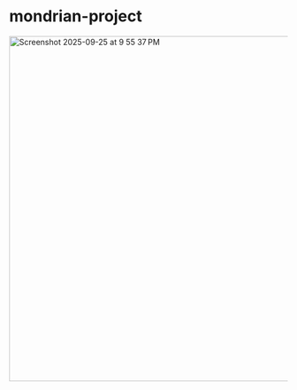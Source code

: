 # mondrian-project

<img width="763" height="623" alt="Screenshot 2025-09-25 at 9 55 37 PM" src="https://github.com/user-attachments/assets/96710c7d-6889-4e84-bc7c-6767eef04cde" />
